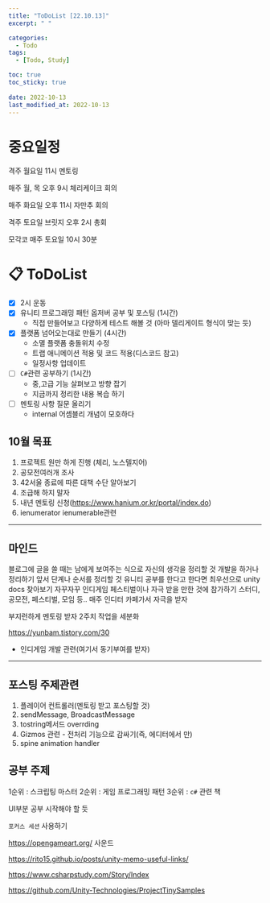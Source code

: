 ```yaml
---
title: "ToDoList [22.10.13]"
excerpt: " "

categories:
  - Todo
tags:
  - [Todo, Study]

toc: true
toc_sticky: true
 
date: 2022-10-13
last_modified_at: 2022-10-13 
---
```


# 중요일정

격주 월요일 11시 멘토링

매주 월, 목 오후 9시 체리케이크 회의

매주 화요일 오후 11시 자만추 회의

격주 토요일 브릿지 오후 2시 총회

모각코 매주 토요일 10시 30분

# 📋 ToDoList  

- [x] 2시 운동
- [x] 유니티 프로그래밍 패턴 옵저버 공부 및 포스팅 (1시간) 
  - 직접 만들어보고 다양하게 테스트 해볼 것 (아마 델리게이트 형식이 맞는 듯)
- [x] 플랫폼 넘어오는대로 만들기 (4시간)
  - 소멸 플랫폼 충돌위치 수정
  - 트랩 애니메이션 적용 및 코드 적용(디스코드 참고)
  - 일정사항 업데이트
- [ ] `C#`관련 공부하기 (1시간)
  - 중,고급 기능 살펴보고 방향 잡기
  - 지금까지 정리한 내용 복습 하기
- [ ] 멘토링 사항 질문 올리기
  - internal 어셈블리 개념이 모호하다

## 10월 목표  
  
1. 프로젝트 원만 하게 진행 (체리, 노스텔지어)
2. 공모전여러개 조사
3. 42서울 종료에 따른 대책 수단 알아보기
4. 조급해 하지 말자
5. 내년 멘토링 신청(https://www.hanium.or.kr/portal/index.do)
6. ienumerator ienumerable관련

---

## 마인드

블로그에 글을 쓸 때는 남에게 보여주는 식으로 자신의 생각을 정리할 것
개발을 하거나 정리하기 앞서 단계나 순서를 정리할 것
유니티 공부를 한다고 한다면 최우선으로 unity docs 찾아보기
자꾸자꾸 인디게임 페스티벌이나 자극 받을 만한 것에 참가하기
스터디, 공모전, 페스티벌, 모임 등..
매주 인디터 카페가서 자극을 받자

부지런하게 멘토링 받자
2주치 작업을 세분화

https://yunbam.tistory.com/30
- 인디게임 개발 관련(여기서 동기부여를 받자)

---

## 포스팅 주제관련  

1. 플레이어 컨트롤러(멘토링 받고 포스팅할 것)
2. sendMessage, BroadcastMessage
3. tostring메서드 overrding
4. Gizmos 관련 - 전처리 기능으로 감싸기(즉, 에디터에서 만)
5. spine animation handler

## 공부 주제

1순위 : 스크립팅 마스터
2순위 : 게임 프로그래밍 패턴
3순위 : `c#` 관련 책

UI부분 공부 시작해야 할 듯

`포커스 세션` 사용하기

https://opengameart.org/
사운드

https://rito15.github.io/posts/unity-memo-useful-links/

https://www.csharpstudy.com/Story/Index

https://github.com/Unity-Technologies/ProjectTinySamples
